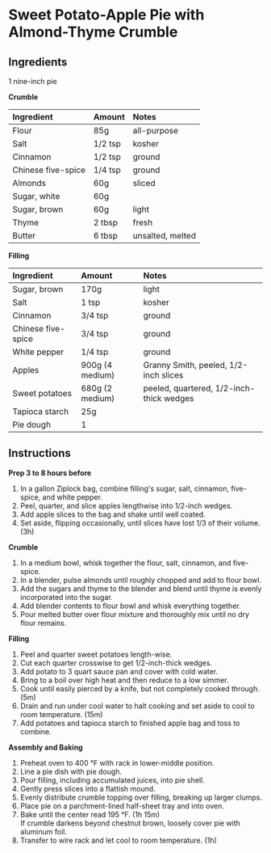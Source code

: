 Sweet Potato-Apple Pie with Almond-Thyme Crumble
================================================

Ingredients
-----------

1 nine-inch pie

**Crumble**

| Ingredient         | Amount  | Notes            |
|:-------------------|:--------|:-----------------|
| Flour              | 85g     | all-purpose      |
| Salt               | 1/2 tsp | kosher           |
| Cinnamon           | 1/2 tsp | ground           |
| Chinese five-spice | 1/4 tsp | ground           |
| Almonds            | 60g     | sliced           |
| Sugar, white       | 60g     |                  |
| Sugar, brown       | 60g     | light            |
| Thyme              | 2 tbsp  | fresh            |
| Butter             | 6 tbsp  | unsalted, melted |

**Filling**

| Ingredient         | Amount          | Notes                                    |
|:-------------------|:----------------|:-----------------------------------------|
| Sugar, brown       | 170g            | light                                    |
| Salt               | 1 tsp           | kosher                                   |
| Cinnamon           | 3/4 tsp         | ground                                   |
| Chinese five-spice | 3/4 tsp         | ground                                   |
| White pepper       | 1/4 tsp         | ground                                   |
| Apples             | 900g (4 medium) | Granny Smith, peeled, 1/2-inch slices    |
| Sweet potatoes     | 680g (2 medium) | peeled, quartered, 1/2-inch-thick wedges |
| Tapioca starch     | 25g             |                                          |
| Pie dough          | 1               |                                          |

Instructions
------------

**Prep 3 to 8 hours before**

1. In a gallon Ziplock bag, combine filling's sugar, salt, cinnamon, five-spice, and white pepper.
2. Peel, quarter, and slice apples lengthwise into 1/2-inch wedges.
3. Add apple slices to the bag and shake until well coated.
4. Set aside, flipping occasionally, until slices have lost 1/3 of their volume. (3h)

**Crumble**

1. In a medium bowl, whisk together the flour, salt, cinnamon, and five-spice.
2. In a blender, pulse almonds until roughly chopped and add to flour bowl.
3. Add the sugars and thyme to the blender and blend until thyme is evenly incorporated into the sugar.
4. Add blender contents to flour bowl and whisk everything together.
5. Pour melted butter over flour mixture and thoroughly mix until no dry flour remains.

**Filling**

1. Peel and quarter sweet potatoes length-wise.
2. Cut each quarter crosswise to get 1/2-inch-thick wedges.
3. Add potato to 3 quart sauce pan and cover with cold water.
4. Bring to a boil over high heat and then reduce to a low simmer.
5. Cook until easily pierced by a knife, but not completely cooked through. (5m)
6. Drain and run under cool water to halt cooking and set aside to cool to room temperature. (15m)
9. Add potatoes and tapioca starch to finished apple bag and toss to combine.

**Assembly and Baking**

1. Preheat oven to 400 °F with rack in lower-middle position.
2. Line a pie dish with pie dough.
3. Pour filling, including accumulated juices, into pie shell.
4. Gently press slices into a flattish mound.
5. Evenly distribute crumble topping over filling, breaking up larger clumps.
6. Place pie on a parchment-lined half-sheet tray and into oven.
7. Bake until the center read 195 °F. (1h 15m)  
   If crumble darkens beyond chestnut brown, loosely cover pie with aluminum foil.
8. Transfer to wire rack and let cool to room temperature. (1h)
